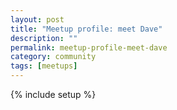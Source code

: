 ```yaml
---
layout: post
title: "Meetup profile: meet Dave"
description: ""
permalink: meetup-profile-meet-dave
category: community
tags: [meetups]
---
```

{% include setup %}
